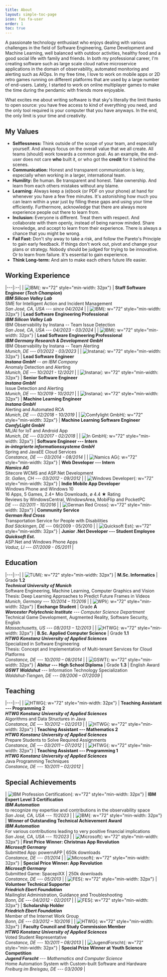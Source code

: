 ```yaml
---
title: About
layout: simple-toc-page
icon: fas fa-user
order: 1
toc: true
---
```


A passionate technology enthusiast who enjoys dealing with various challenges in the field of Software Engineering,
Game Development and Machine Learning, well balanced with outdoor activities, healthy food and a good social life
with family and friends. In both my professional career, I'm creating software such as large scale cloud native
microservice applications in the domain of observability, automated monitoring and alerting such as AIOps.
In my free time, I love to work on mobile apps or 2D retro games running on different platforms that are used
by a large number of end-users. Lately, I started to work on online multiplayer games to make the time during the pendamic
with friends more enjoyable.

What excites me about writing software is that sky's literally the limit thanks to open source: you have free access
to kind of everything you need, and the only tool required is your computer that you have anyways.
In the end, the only limit is your time and creativity.

## My Values

- **Selflessness:** Think outside of the scope of your team, and especially yourself. And always focus on the overall value that we all create. All teams (should) work towards a common goal. As an example, the end-user does not care **who** built it, or who got the **credit** for it behind the scenes.
- **Communication:** Honest and transparent communication is key, especially when working in a larger, international team.
- **Humility:** Be human. Be transparent and honest. Take ownership. And learn from each others mistakes without any blame.
- **Learning**: Always keep a (e)book (or PDF on your phone) at hand for whenever you have a few free minutes. It's astonishing how much you can learn within a year just by filling these gaps and using your time efficiently. Furthermore, acknowledge that there are always more experience people out there to learn from.
- **Inclusion:** Everyone is different. Treat them with respect. And collaborate with them openly, instead of being narrow minded. Share knowledge, and accept to learn from their experience. There is always a chance that you might be wrong.
- **Fail Fast:** Don't shy away to take a risk, and follow the Pareto's Principle to gain early feedback. If things don't work out, pivot and change your plans or strategy. Nobody should be judged for trying to be innovative. Or to learn from failure. It's essential to gain experience.
- **Think Long-term:** And aim to make each others future life easier. 

## Working Experience

|---|:--|
| ![IBM](/assets/img/logos/ibm-color.png){: w="72" style="min-width: 32px"} | **Staff Software Engineer (_Tech Champion_)** <br/> _**IBM Silicon Valley Lab**_ <br/> SME for Intelligent Action and Incident Management <br/> *San José, CA, USA --- since 04/2024* |
| ![IBM](/assets/img/logos/ibm-color.png){: w="72" style="min-width: 32px"} | **Lead Software Engineering Professional** <br/> _**IBM Silicon Valley Lab**_ <br/> IBM Observability by Instana -- Team Issue Detection <br/> *San José, CA, USA --- 04/2023 - 03/2024* |
| ![IBM](/assets/img/logos/ibm.png){: w="72" style="min-width: 32px"} | **Lead Software Engineering Professional** <br/> _**IBM Germany Research & Development GmbH**_ <br/> IBM Observability by Instana -- Team Alerting <br/> *Munich, DE --- 01/2022 - 03/2023* |
| ![Instana](/assets/img/logos/instana-ibm.png){: w="72" style="min-width: 32px"} | **Lead Software Engineer** <br/> _**Instana GmbH** -- an IBM Company_ <br/> Anomaly Detection and Alerting <br/> *Munich, DE --- 10/2021 - 12/2021* |
| ![Instana](/assets/img/logos/instana.png){: w="72" style="min-width: 32px"} | **Senior Software Engineer** <br/> _**Instana GmbH**_ <br/> Issue Detection and Alerting <br/> *Munich, DE --- 10/2019 - 10/2021* |
| ![Instana](/assets/img/logos/instana-stan.png){: w="72" style="min-width: 32px"} | **Machine Learning Engineer** <br/> _**Instana GmbH**_ <br/> Alerting and Automated RCA <br/> *Munich, DE --- 02/2018 - 10/2019* |
| ![Comfylight GmbH](/assets/img/logos/comfylight.jpeg){: w="72" style="min-width: 32px"} | **Machine Learning Software Engineer** <br/> _**ComfyLight GmbH**_ <br/> ML/AI for IoT and Android App <br/> *Munich, DE --- 03/2017 - 02/2018* |
| ![In GmbH](/assets/img/logos/ingmbh.png){: w="72" style="min-width: 32px"} | **Software Engineer --- Intern** <br/> _**in-integrierte informationssysteme GmbH**_ <br/> Spring and JavaEE Cloud Services <br/> *Constance, DE --- 03/2014 - 08/2014* |
| ![Namics AG](/assets/img/logos/namics.jpeg){: w="72" style="min-width: 32px"} | **Web Developer --- Intern** <br/> _**Namics AG**_ <br/> Sitecore WCMS and ASP.Net Development <br/> *St. Gallen, CH --- 03/2012 - 09/2012* |
| ![Windows Developer](/assets/img/logos/windows-dev.png){: w="72" style="min-width: 32px"} | **Indie Mobile App Developer** <br/> Windows Phone and Windows 10 <br/> 16 Apps, 5 Games, 2.4+ Mio Downloads, ø 4.4 ★ Rating <br/> Reviews by WindowsCentral, WindowsArea, MobiFlip and PocketPC <br/> *DE --- 02/2011 - 10/2016* |
| ![German Red Cross](/assets/img/logos/grc.png){: w="72" style="min-width: 32px"} | **Community Service** <br/> _**German Red Cross**_ <br> Transportation Service for People with Disabilities <br/> *Bad Säckingen, DE* --- 09/2009 - 05/2010 |
| ![Quicksoft Est](/assets/img/logos/quicksoft.png){: w="72" style="min-width: 32px"} | **Junior .Net Developer --- Student Employee** <br/> _**Quicksoft Est.**_ <br/> ASP.Net and Windows Phone Apps <br/> *Vaduz, LI --- 07/2009 - 05/2011* |


## Education

|---|:--|
| ![TUM](/assets/img/logos/tum.png){: w="72" style="min-width: 32px"} | **M.Sc. Informatics** \| Grade **1.2** <br/> **_Technical University of Munich_** <br/> Software Engineering, Machine Learning, Computer Graphics and Vision <br/> Thesis: Deep Learning Approaches to Predict Future Frames in Videos <br/> *Munich, Germany --- 10/2014 – 11/2016* |
| ![WPI](/assets/img/logos/wpi.png){: w="72" style="min-width: 32px"} | **Exchange Student** \| Grade **A** <br/> _**Worcester Polytechnic Institute** --- Computer Science Department_ <br/> Technical Game Development, Augmented Reality, Software Security, English <br/> *Massachusetts, US --- 08/2013 – 12/2013* |
| ![HTWG](/assets/img/logos/htwg.png){: w="72" style="min-width: 32px"} | **B.Sc. Applied Computer Science** \| Grade **1.1** <br/> _**HTWG Konstanz University of Applied Sciences**_ <br/> Specialized in Software Engineering <br> Thesis: Concept and Implementation of Multi-tenant Services for Cloud Platforms <br/> *Constance, DE --- 10/2010 – 08/2014* |
| ![GSWT](/assets/img/logos/gswt.jpeg){: w="72" style="min-width: 32px"} | **Abitur --- High School Diploma** \| Grade **1.3** \| English Award <br/> _**GSWT Waldshut**_ --- Information Technology Specialization <br/> *Waldshut-Tiengen, DE --- 09/2006 – 07/2009* |


## Teaching

|---|:--|
| ![HTWG](/assets/img/logos/htwg.png){: w="72" style="min-width: 32px"} | **Teaching Assistant --- Programming 2** <br/> _**HTWG Konstanz University of Applied Sciences**_ <br/> Algorithms and Data Structures in Java <br/> *Constance, DE --- 10/2012 – 02/2013* |
| ![HTWG](/assets/img/logos/htwg.png){: w="72" style="min-width: 32px"} | **Teaching Assistant --- Mathematics 2** <br/> _**HTWG Konstanz University of Applied Sciences**_ <br/> Prepare Students to Solve Required Assignments <br/> *Constance, DE --- 03/2011 – 07/2012* |
| ![HTWG](/assets/img/logos/htwg.png){: w="72" style="min-width: 32px"} | **Teaching Assistant --- Programming 1** <br/> _**HTWG Konstanz University of Applied Sciences**_ <br/> Java Programming Techniques <br/> *Constance, DE --- 10/2011 – 02/2012* |


## Special Achievements

| ![IBM Profession Certification](https://images.credly.com/size/680x680/images/7bf5867d-ea16-4d9f-9a6d-3d9011082c4a/Developer-Expert1.png){: w="72" style="min-width: 32px"} | **IBM Expert Level 3 Certification** <br/> _**IBM Automation**_ <br/> to recognize my expertise and contributions in the observability space <br/> *San José, CA, USA --- 11/2023* |
| ![IBM](/assets/img/logos/ibm-color.png){: w="72" style="min-width: 32px"} | **Winner of Outstanding Technical Achievement Award** <br/> _**IBM Automation**_ <br/> For various contributions leading to very positive financial implications <br/> *San José, CA, USA --- 11/2023* |
| ![Microsoft](/assets/img/logos/ms.png){: w="72" style="min-width: 32px"} | **First Price Winner: Christmas App Revolution** <br/> _**Microsoft Germany**_ <br/> Submitted App: powernAPP \| 650k downloads <br/> *Constance, DE --- 01/2014* |
| ![Microsoft](/assets/img/logos/ms.png){: w="72" style="min-width: 32px"} | **Special Price Winner: App Revolution** <br/> _**Microsoft Germany**_ <br/> Submitted Game: SpacepiXX \| 250k downloads <br/> *Constance, DE --- 05/2013* |
| ![FES](/assets/img/logos/fes.jpeg){: w="72" style="min-width: 32px"} | **Volunteer Technical Supporter** <br/> _**Friedrich Ebert Foundation**_ <br/> Mailinglist Administration, Guidance and Troubleshooting <br/> *Bonn, DE --- 04/2012 - 02/2017* |
| ![FES](/assets/img/logos/fes.jpeg){: w="72" style="min-width: 32px"} | **Scholarship Holder** <br/> _**Friedrich Ebert Foundation**_ <br/> Member of the Internet Work Group <br/> *Bonn, DE --- 03/2012 – 10/2016* |
| ![HTWG](/assets/img/logos/htwg.png){: w="72" style="min-width: 32px"} | **Faculty Council and Study Commission Member** <br/> _**HTWG Konstanz University of Applied Sciences**_ <br/> Voted Student Representative <br/> *Constance, DE --- 10/2011 – 08/2013* |
| ![JugendForscht](/assets/img/logos/jufo.jpeg){: w="72" style="min-width: 32px"} | **Special Prize Winner at Youth Science Competition** <br/> _**Jugend Forscht** --- Mathematics and Computer Science_ <br/> Home Automation System with Custom-built Software and Hardware <br/> *Freiburg im Breisgau, DE --- 03/2009* |
